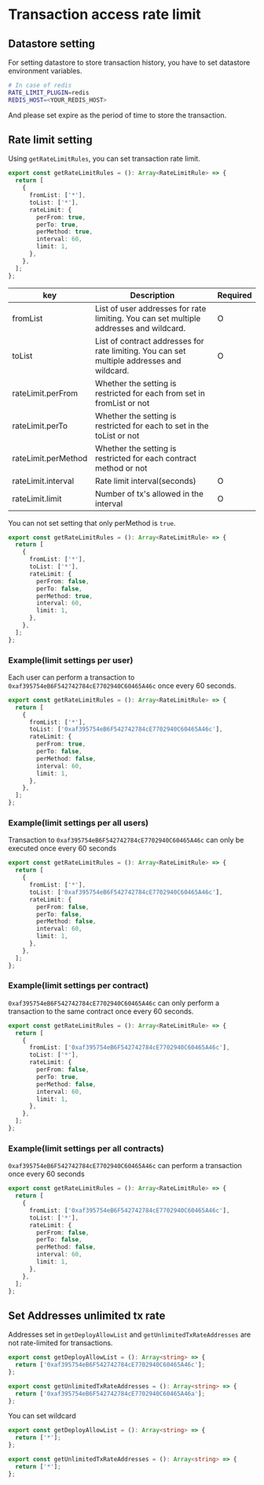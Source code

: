 # Transaction access rate limit

## Datastore setting
For setting datastore to store transaction history, you have to set datastore environment variables.

```bash
# In case of redis
RATE_LIMIT_PLUGIN=redis
REDIS_HOST=<YOUR_REDIS_HOST>
```

And please set expire as the period of time to store the transaction.

## Rate limit setting
Using `getRateLimitRules`, you can set transaction rate limit.

```typescript
export const getRateLimitRules = (): Array<RateLimitRule> => {
  return [
    {
      fromList: ['*'],
      toList: ['*'],
      rateLimit: {
        perFrom: true,
        perTo: true,
        perMethod: true,
        interval: 60,
        limit: 1,
      },
    },
  ];
};
```

| key  |  Description | Required |
| ---- | ---- | ---- |
|  fromList  |  List of user addresses for rate limiting. You can set multiple addresses and wildcard.  | O |
|  toList  |  List of contract addresses for rate limiting. You can set multiple addresses and wildcard.  | O |
|  rateLimit.perFrom  |  Whether the setting is restricted for each from set in fromList or not  | |
|  rateLimit.perTo  |  Whether the setting is restricted for each to set in the toList or not  | |
|  rateLimit.perMethod  |  Whether the setting is restricted for each contract method or not  | |
|  rateLimit.interval  |  Rate limit interval(seconds)  | O |
|  rateLimit.limit  |  Number of tx's allowed in the interval  | O |

You can not set setting that only perMethod is `true`.
```typescript
export const getRateLimitRules = (): Array<RateLimitRule> => {
  return [
    {
      fromList: ['*'],
      toList: ['*'],
      rateLimit: {
        perFrom: false,
        perTo: false,
        perMethod: true,
        interval: 60,
        limit: 1,
      },
    },
  ];
};
```

### Example(limit settings per user)
Each user can perform a transaction to `0xaf395754eB6F542742784cE7702940C60465A46c` once every 60 seconds.

```typescript
export const getRateLimitRules = (): Array<RateLimitRule> => {
  return [
    {
      fromList: ['*'],
      toList: ['0xaf395754eB6F542742784cE7702940C60465A46c'],
      rateLimit: {
        perFrom: true,
        perTo: false,
        perMethod: false,
        interval: 60,
        limit: 1,
      },
    },
  ];
};
```

### Example(limit settings per all users)
Transaction to `0xaf395754eB6F542742784cE7702940C60465A46c` can only be executed once every 60 seconds

```typescript
export const getRateLimitRules = (): Array<RateLimitRule> => {
  return [
    {
      fromList: ['*'],
      toList: ['0xaf395754eB6F542742784cE7702940C60465A46c'],
      rateLimit: {
        perFrom: false,
        perTo: false,
        perMethod: false,
        interval: 60,
        limit: 1,
      },
    },
  ];
};
```

### Example(limit settings per contract)
`0xaf395754eB6F542742784cE7702940C60465A46c` can only perform a transaction to the same contract once every 60 seconds.
```typescript
export const getRateLimitRules = (): Array<RateLimitRule> => {
  return [
    {
      fromList: ['0xaf395754eB6F542742784cE7702940C60465A46c'],
      toList: ['*'],
      rateLimit: {
        perFrom: false,
        perTo: true,
        perMethod: false,
        interval: 60,
        limit: 1,
      },
    },
  ];
};
```

### Example(limit settings per all contracts)
`0xaf395754eB6F542742784cE7702940C60465A46c` can perform a transaction once every 60 seconds

```typescript
export const getRateLimitRules = (): Array<RateLimitRule> => {
  return [
    {
      fromList: ['0xaf395754eB6F542742784cE7702940C60465A46c'],
      toList: ['*'],
      rateLimit: {
        perFrom: false,
        perTo: false,
        perMethod: false,
        interval: 60,
        limit: 1,
      },
    },
  ];
};
```

## Set Addresses unlimited tx rate
Addresses set in `getDeployAllowList` and `getUnlimitedTxRateAddresses` are not rate-limited for transactions.

```typescript
export const getDeployAllowList = (): Array<string> => {
  return ['0xaf395754eB6F542742784cE7702940C60465A46c'];
};

export const getUnlimitedTxRateAddresses = (): Array<string> => {
  return ['0xaf395754eB6F542742784cE7702940C60465A46a'];
};
```

You can set wildcard
```typescript
export const getDeployAllowList = (): Array<string> => {
  return ['*'];
};

export const getUnlimitedTxRateAddresses = (): Array<string> => {
  return ['*'];
};
```